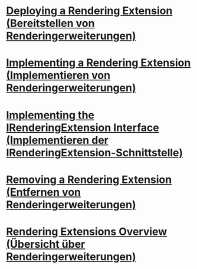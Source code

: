 # [Deploying a Rendering Extension (Bereitstellen von Renderingerweiterungen)](deploying-a-rendering-extension.md)
# [Implementing a Rendering Extension (Implementieren von Renderingerweiterungen)](implementing-a-rendering-extension.md)
# [Implementing the IRenderingExtension Interface (Implementieren der IRenderingExtension-Schnittstelle)](implementing-the-irenderingextension-interface.md)
# [Removing a Rendering Extension (Entfernen von Renderingerweiterungen)](removing-a-rendering-extension.md)
# [Rendering Extensions Overview (Übersicht über Renderingerweiterungen)](rendering-extensions-overview.md)
